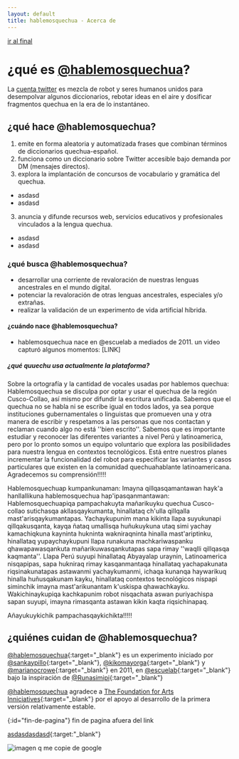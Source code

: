 ```yaml
---
layout: default
title: hablemosquechua - Acerca de
---
```


[ir al final](#fin-de-pagina)

# ¿qué es [@hablemosquechua](https://twitter.com/hablemosquechua)?
La [cuenta twitter](https://twitter.com/hablemosquechua) es mezcla de robot y seres humanos unidos para desempolvar algunos diccionarios, rebotar ideas en el aire y dosificar fragmentos quechua en la era de lo instantáneo.

## ¿qué hace @hablemosquechua?

1. emite en forma aleatoria y automatizada frases que combinan términos de diccionarios quechua-español. 
2. funciona como un diccionario sobre Twitter accesible bajo demanda por DM (mensajes directos). 
3. explora la implantación de concursos de vocabulario y gramática del quechua.
  - asdasd
  - asdasd
3. anuncia y difunde recursos web, servicios educativos y profesionales vinculados a la lengua quechua.
  - asdasd
  - asdasd

### ¿qué busca @hablemosquechua?

- desarrollar una corriente de revaloración de nuestras lenguas ancestrales en el mundo digital.
- potenciar la revaloración de otras lenguas ancestrales, especiales y/o extrañas.
- realizar la validación de un experimento de vida artificial híbrida.

#### ¿cuándo nace @hablemosquechua?

- hablemosquechua nace en @escuelab a mediados de 2011. un video capturó algunos momentos: [LINK]

##### ¿qué quuechu usa actualmente la plataforma?

Sobre la ortografía y la cantidad de vocales usadas por hablemos quechua: Hablemosquechua se disculpa por optar y usar el quechua de la región Cusco-Collao, así mismo por difundir la escritura unificada. Sabemos que el quechua no se habla ni se escribe igual en todos lados, ya sea porque instituciones gubernamentales o linguistas que promueven una y otra manera de escribir y respetamos a las personas que nos contactan y reclaman cuando algo no está ''bien escrito''. Sabemos que es importante estudiar y reconocer las diferentes variantes a nivel Perú y latinoamerica, pero por lo pronto somos un equipo voluntario que explora las posibilidades para nuestra lengua en contextos tecnológicos. Está entre nuestros planes incrementar la funcionalidad del robot para especificar las variantes y casos particulares  que existen en la comunidad quechuahablante latinoamericana.
Agradecemos su comprensión!!!!!

Hablemosquechuap kumpankunaman:
Imayna qillqasqamantawan hayk'a hanllallikuna hablemosquechua hap'ipasqanmantawan:
Hablemosquechuapiqa pampachakuyta mañarikuyku quechua Cusco-collao sutichasqa akllasqaykumanta, hinallataq ch'ulla qillqalla mast'arisqaykumantapas.
Yachaykupunim mana kikinta llapa suyukunapi qillqakusqanta, kayqa ñataq umallisqa huñukuykuna utaq simi yachay kamachiqkuna kayninta hukninta wakniraqninta hinalla mast'ariptinku, hinallataq yupaychaykupuni llapa runakuna machkariwaspanku qhawapawasqankuta mañarikuwasqankutapas sapa rimay ''waqlli qillqasqa kaqmanta''. Llapa Perú suyupi hinallataq Abyayalap uraynin, Latinoamerica nisqapipas, sapa hukniraq rimay kasqanmantaqa hinallataq yachapakunata riqsinakunatapas astawanmi yachaykumanmi, ichaqa kunanqa haywarikuq hinalla huñusqakunam kayku, hinallataq contextos tecnológicos nispapi siminchik imayna mast'arikunantam k'uskispa qhawachkayku. Wakichinaykupiqa kachkapunim robot nisqachata aswan puriyachispa sapan suyupi, imayna rimasqanta astawan kikin kaqta riqsichinapaq.

Añayukuykichik pampachasqaykichikta!!!!!

## ¿quiénes cuidan de @hablemosquechua?
[@hablemosquechua](https://twitter.com/hablemosquechua){:target="_blank"} es un experimento iniciado por
[@sankaypillo](https://twitter.com/sankaypillo){:target="_blank"},
[@kikomayorga](https://twitter.com/kikomayorga){:target="_blank"}
y [@marianocrowe](https://twitter.com/marianocrowe){:target="_blank"} en 2011, en
[@escuelab](https://twitter.com/escuelab){:target="_blank"} bajo la inspiración de
[@Runasimipi](https://twitter.com/Runasimipi){:target="_blank"}

[@hablemosquechua](https://twitter.com/hablemosquechua) agradece a
[The Foundation for Arts Inniciatives](http://www.ffaiarts.net){:target="_blank"}
por el apoyo al desarrollo de la primera versión relativamente estable.


[ ](){:id="fin-de-pagina"}
fin de pagina afuera del link

[asdasdasdasd](/img/algo.txt){:target:"_blank"}

![imagen q me copie de google](http://www.rinconline.com/blog/wp-content/uploads/2013/04/google-tropical-wallpaper-435588.jpeg)
